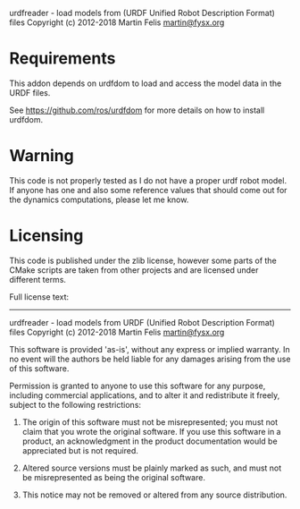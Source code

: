 urdfreader - load models from (URDF Unified Robot Description Format) files
Copyright (c) 2012-2018 Martin Felis <martin@fysx.org>

Requirements
============

This addon depends on urdfdom to load and access the model data in the URDF
files.

See https://github.com/ros/urdfdom for more details on how to
install urdfdom.

Warning
=======

This code is not properly tested as I do not have a proper urdf robot
model. If anyone has one and also some reference values that should come
out for the dynamics computations, please let me know.

Licensing
=========

This code is published under the zlib license, however some parts of the
CMake scripts are taken from other projects and are licensed under
different terms.

Full license text:

-------
urdfreader - load models from URDF (Unified Robot Description Format) files
Copyright (c) 2012-2018 Martin Felis <martin@fysx.org>

This software is provided 'as-is', without any express or implied
warranty. In no event will the authors be held liable for any damages
arising from the use of this software.

Permission is granted to anyone to use this software for any purpose,
including commercial applications, and to alter it and redistribute it
freely, subject to the following restrictions:

   1. The origin of this software must not be misrepresented; you must not
   claim that you wrote the original software. If you use this software
   in a product, an acknowledgment in the product documentation would be
   appreciated but is not required.

   2. Altered source versions must be plainly marked as such, and must not be
   misrepresented as being the original software.

   3. This notice may not be removed or altered from any source
   distribution.
